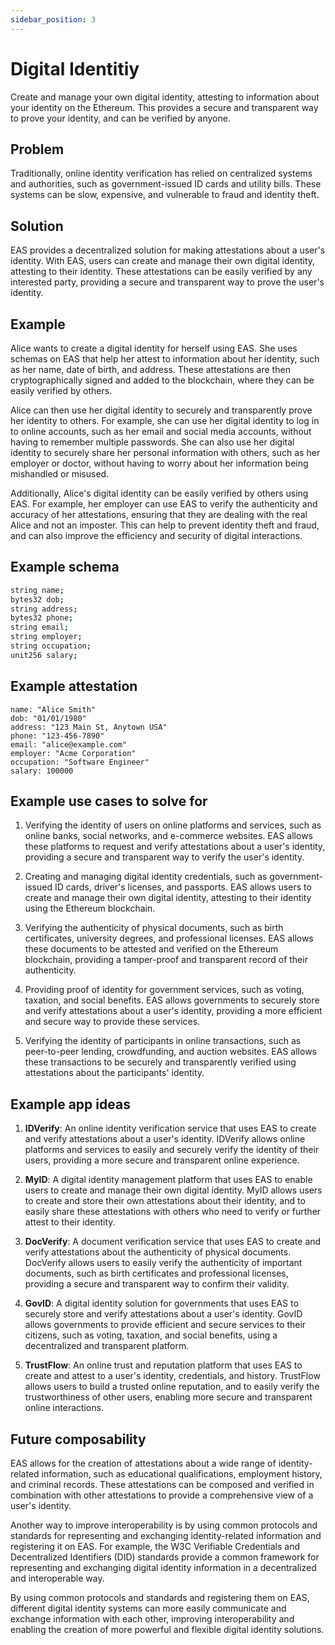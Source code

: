 ```yaml
---
sidebar_position: 3
---
```


# Digital Identitiy
Create and manage your own digital identity, attesting to information about your identity on the Ethereum. This provides a secure and transparent way to prove your identity, and can be verified by anyone.

## Problem
Traditionally, online identity verification has relied on centralized systems and authorities, such as government-issued ID cards and utility bills. These systems can be slow, expensive, and vulnerable to fraud and identity theft.

## Solution
EAS provides a decentralized solution for making attestations about a user's identity. With EAS, users can create and manage their own digital identity, attesting to their identity. These attestations can be easily verified by any interested party, providing a secure and transparent way to prove the user's identity.

## Example
Alice wants to create a digital identity for herself using EAS. She uses schemas on EAS that help her attest to information about her identity, such as her name, date of birth, and address. These attestations are then cryptographically signed and added to the blockchain, where they can be easily verified by others.

Alice can then use her digital identity to securely and transparently prove her identity to others. For example, she can use her digital identity to log in to online accounts, such as her email and social media accounts, without having to remember multiple passwords. She can also use her digital identity to securely share her personal information with others, such as her employer or doctor, without having to worry about her information being mishandled or misused.

Additionally, Alice's digital identity can be easily verified by others using EAS. For example, her employer can use EAS to verify the authenticity and accuracy of her attestations, ensuring that they are dealing with the real Alice and not an imposter. This can help to prevent identity theft and fraud, and can also improve the efficiency and security of digital interactions.

## Example schema 
``` bash
string name;
bytes32 dob;
string address;
bytes32 phone;
string email;
string employer;
string occupation;
unit256 salary;

```

## Example attestation
```
name: "Alice Smith"
dob: "01/01/1980"
address: "123 Main St, Anytown USA"
phone: "123-456-7890"
email: "alice@example.com"
employer: "Acme Corporation"
occupation: "Software Engineer"
salary: 100000

```

## Example use cases to solve for
1. Verifying the identity of users on online platforms and services, such as online banks, social networks, and e-commerce websites. EAS allows these platforms to request and verify attestations about a user's identity, providing a secure and transparent way to verify the user's identity.

2. Creating and managing digital identity credentials, such as government-issued ID cards, driver's licenses, and passports. EAS allows users to create and manage their own digital identity, attesting to their identity using the Ethereum blockchain.

3. Verifying the authenticity of physical documents, such as birth certificates, university degrees, and professional licenses. EAS allows these documents to be attested and verified on the Ethereum blockchain, providing a tamper-proof and transparent record of their authenticity.

4. Providing proof of identity for government services, such as voting, taxation, and social benefits. EAS allows governments to securely store and verify attestations about a user's identity, providing a more efficient and secure way to provide these services.

5. Verifying the identity of participants in online transactions, such as peer-to-peer lending, crowdfunding, and auction websites. EAS allows these transactions to be securely and transparently verified using attestations about the participants' identity.

## Example app ideas
1. **IDVerify**: An online identity verification service that uses EAS to create and verify attestations about a user's identity. IDVerify allows online platforms and services to easily and securely verify the identity of their users, providing a more secure and transparent online experience.

2. **MyID**: A digital identity management platform that uses EAS to enable users to create and manage their own digital identity. MyID allows users to create and store their own attestations about their identity, and to easily share these attestations with others who need to verify or further attest to their identity.

3. **DocVerify**: A document verification service that uses EAS to create and verify attestations about the authenticity of physical documents. DocVerify allows users to easily verify the authenticity of important documents, such as birth certificates and professional licenses, providing a secure and transparent way to confirm their validity.

4. **GovID**: A digital identity solution for governments that uses EAS to securely store and verify attestations about a user's identity. GovID allows governments to provide efficient and secure services to their citizens, such as voting, taxation, and social benefits, using a decentralized and transparent platform.

5. **TrustFlow**: An online trust and reputation platform that uses EAS to create and attest to a user's identity, credentials, and history. TrustFlow allows users to build a trusted online reputation, and to easily verify the trustworthiness of other users, enabling more secure and transparent online interactions.


## Future composability
EAS allows for the creation of attestations about a wide range of identity-related information, such as educational qualifications, employment history, and criminal records. These attestations can be composed and verified in combination with other attestations to provide a comprehensive view of a user's identity.

Another way to improve interoperability is by using common protocols and standards for representing and exchanging identity-related information and registering it on EAS. For example, the W3C Verifiable Credentials and Decentralized Identifiers (DID) standards provide a common framework for representing and exchanging digital identity information in a decentralized and interoperable way.

By using common protocols and standards and registering them on EAS, different digital identity systems can more easily communicate and exchange information with each other, improving interoperability and enabling the creation of more powerful and flexible digital identity solutions.


